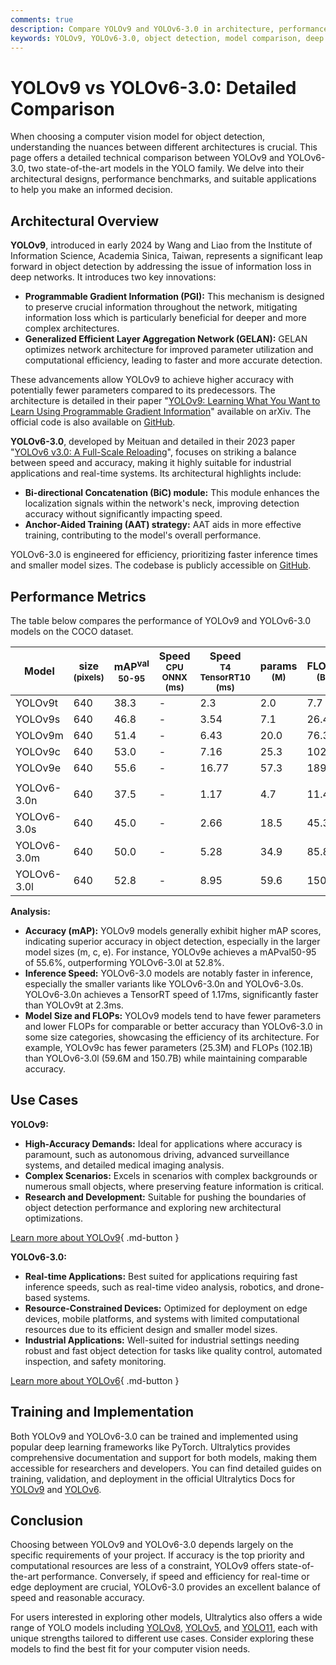 ```yaml
---
comments: true
description: Compare YOLOv9 and YOLOv6-3.0 in architecture, performance, and applications. Discover the ideal model for your object detection needs.
keywords: YOLOv9, YOLOv6-3.0, object detection, model comparison, deep learning, computer vision, performance benchmarks, real-time AI, efficient algorithms, Ultralytics documentation
---
```


# YOLOv9 vs YOLOv6-3.0: Detailed Comparison

When choosing a computer vision model for object detection, understanding the nuances between different architectures is crucial. This page offers a detailed technical comparison between YOLOv9 and YOLOv6-3.0, two state-of-the-art models in the YOLO family. We delve into their architectural designs, performance benchmarks, and suitable applications to help you make an informed decision.

<script async src="https://cdn.jsdelivr.net/npm/chart.js"></script>
<script defer src="../../javascript/benchmark.js"></script>

<canvas id="modelComparisonChart" width="1024" height="400" active-models='["YOLOv9", "YOLOv6-3.0"]'></canvas>

## Architectural Overview

**YOLOv9**, introduced in early 2024 by Wang and Liao from the Institute of Information Science, Academia Sinica, Taiwan, represents a significant leap forward in object detection by addressing the issue of information loss in deep networks. It introduces two key innovations:

- **Programmable Gradient Information (PGI):** This mechanism is designed to preserve crucial information throughout the network, mitigating information loss which is particularly beneficial for deeper and more complex architectures.
- **Generalized Efficient Layer Aggregation Network (GELAN):** GELAN optimizes network architecture for improved parameter utilization and computational efficiency, leading to faster and more accurate detection.

These advancements allow YOLOv9 to achieve higher accuracy with potentially fewer parameters compared to its predecessors. The architecture is detailed in their paper "[YOLOv9: Learning What You Want to Learn Using Programmable Gradient Information](https://arxiv.org/abs/2402.13616)" available on arXiv. The official code is also available on [GitHub](https://github.com/WongKinYiu/yolov9).

**YOLOv6-3.0**, developed by Meituan and detailed in their 2023 paper "[YOLOv6 v3.0: A Full-Scale Reloading](https://arxiv.org/abs/2301.05586)", focuses on striking a balance between speed and accuracy, making it highly suitable for industrial applications and real-time systems. Its architectural highlights include:

- **Bi-directional Concatenation (BiC) module:** This module enhances the localization signals within the network's neck, improving detection accuracy without significantly impacting speed.
- **Anchor-Aided Training (AAT) strategy:** AAT aids in more effective training, contributing to the model's overall performance.

YOLOv6-3.0 is engineered for efficiency, prioritizing faster inference times and smaller model sizes. The codebase is publicly accessible on [GitHub](https://github.com/meituan/YOLOv6).

## Performance Metrics

The table below compares the performance of YOLOv9 and YOLOv6-3.0 models on the COCO dataset.

| Model       | size<br><sup>(pixels) | mAP<sup>val<br>50-95 | Speed<br><sup>CPU ONNX<br>(ms) | Speed<br><sup>T4 TensorRT10<br>(ms) | params<br><sup>(M) | FLOPs<br><sup>(B) |
| ----------- | --------------------- | -------------------- | ------------------------------ | ----------------------------------- | ------------------ | ----------------- |
| YOLOv9t     | 640                   | 38.3                 | -                              | 2.3                                 | 2.0                | 7.7               |
| YOLOv9s     | 640                   | 46.8                 | -                              | 3.54                                | 7.1                | 26.4              |
| YOLOv9m     | 640                   | 51.4                 | -                              | 6.43                                | 20.0               | 76.3              |
| YOLOv9c     | 640                   | 53.0                 | -                              | 7.16                                | 25.3               | 102.1             |
| YOLOv9e     | 640                   | 55.6                 | -                              | 16.77                               | 57.3               | 189.0             |
|             |                       |                      |                                |                                     |                    |                   |
| YOLOv6-3.0n | 640                   | 37.5                 | -                              | 1.17                                | 4.7                | 11.4              |
| YOLOv6-3.0s | 640                   | 45.0                 | -                              | 2.66                                | 18.5               | 45.3              |
| YOLOv6-3.0m | 640                   | 50.0                 | -                              | 5.28                                | 34.9               | 85.8              |
| YOLOv6-3.0l | 640                   | 52.8                 | -                              | 8.95                                | 59.6               | 150.7             |

**Analysis:**

- **Accuracy (mAP):** YOLOv9 models generally exhibit higher mAP scores, indicating superior accuracy in object detection, especially in the larger model sizes (m, c, e). For instance, YOLOv9e achieves a mAPval50-95 of 55.6%, outperforming YOLOv6-3.0l at 52.8%.
- **Inference Speed:** YOLOv6-3.0 models are notably faster in inference, especially the smaller variants like YOLOv6-3.0n and YOLOv6-3.0s. YOLOv6-3.0n achieves a TensorRT speed of 1.17ms, significantly faster than YOLOv9t at 2.3ms.
- **Model Size and FLOPs:** YOLOv9 models tend to have fewer parameters and lower FLOPs for comparable or better accuracy than YOLOv6-3.0 in some size categories, showcasing the efficiency of its architecture. For example, YOLOv9c has fewer parameters (25.3M) and FLOPs (102.1B) than YOLOv6-3.0l (59.6M and 150.7B) while maintaining comparable accuracy.

## Use Cases

**YOLOv9:**

- **High-Accuracy Demands:** Ideal for applications where accuracy is paramount, such as autonomous driving, advanced surveillance systems, and detailed medical imaging analysis.
- **Complex Scenarios:** Excels in scenarios with complex backgrounds or numerous small objects, where preserving feature information is critical.
- **Research and Development:** Suitable for pushing the boundaries of object detection performance and exploring new architectural optimizations.

[Learn more about YOLOv9](https://docs.ultralytics.com/models/yolov9/){ .md-button }

**YOLOv6-3.0:**

- **Real-time Applications:** Best suited for applications requiring fast inference speeds, such as real-time video analysis, robotics, and drone-based systems.
- **Resource-Constrained Devices:** Optimized for deployment on edge devices, mobile platforms, and systems with limited computational resources due to its efficient design and smaller model sizes.
- **Industrial Applications:** Well-suited for industrial settings needing robust and fast object detection for tasks like quality control, automated inspection, and safety monitoring.

[Learn more about YOLOv6](https://docs.ultralytics.com/models/yolov6/){ .md-button }

## Training and Implementation

Both YOLOv9 and YOLOv6-3.0 can be trained and implemented using popular deep learning frameworks like PyTorch. Ultralytics provides comprehensive documentation and support for both models, making them accessible for researchers and developers. You can find detailed guides on training, validation, and deployment in the official Ultralytics Docs for [YOLOv9](https://docs.ultralytics.com/models/yolov9/) and [YOLOv6](https://docs.ultralytics.com/models/yolov6/).

## Conclusion

Choosing between YOLOv9 and YOLOv6-3.0 depends largely on the specific requirements of your project. If accuracy is the top priority and computational resources are less of a constraint, YOLOv9 offers state-of-the-art performance. Conversely, if speed and efficiency for real-time or edge deployment are crucial, YOLOv6-3.0 provides an excellent balance of speed and reasonable accuracy.

For users interested in exploring other models, Ultralytics also offers a wide range of YOLO models including [YOLOv8](https://docs.ultralytics.com/models/yolov8/), [YOLOv5](https://docs.ultralytics.com/models/yolov5/), and [YOLO11](https://docs.ultralytics.com/models/yolo11/), each with unique strengths tailored to different use cases. Consider exploring these models to find the best fit for your computer vision needs.
